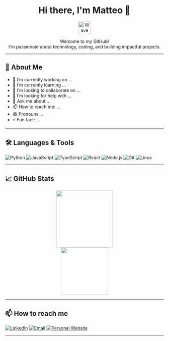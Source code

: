 <!-- MatteoMenichetti's GitHub Profile README -->

<h1 align="center">Hi there, I'm Matteo 👋</h1>

<p align="center">
  <img src="https://github.com/MatteoMenichetti/MatteoMenichetti/blob/main/assets/wave.gif" width="40px" alt="Wave"/>
</p>

<p align="center">
  Welcome to my GitHub! <br>
  I'm passionate about technology, coding, and building impactful projects.
</p>

---

## 🚀 About Me
- 🔭 I’m currently working on ...
- 🌱 I’m currently learning ...
- 👯 I’m looking to collaborate on ...
- 🤔 I’m looking for help with ...
- 💬 Ask me about ...
- 📫 How to reach me: ...
- 😄 Pronouns: ...
- ⚡ Fun fact: ...
---

## 🛠️ Languages & Tools

<!-- Update with your real skills -->
![Python](https://img.shields.io/badge/-Python-3776AB?style=flat&logo=python&logoColor=fff)
![JavaScript](https://img.shields.io/badge/-JavaScript-F7DF1E?style=flat&logo=javascript&logoColor=222)
![TypeScript](https://img.shields.io/badge/-TypeScript-3178C6?style=flat&logo=typescript&logoColor=fff)
![React](https://img.shields.io/badge/-React-61DAFB?style=flat&logo=react&logoColor=222)
![Node.js](https://img.shields.io/badge/-Node.js-339933?style=flat&logo=node.js&logoColor=fff)
![Git](https://img.shields.io/badge/-Git-F05032?style=flat&logo=git&logoColor=fff)
![Linux](https://img.shields.io/badge/-Linux-FCC624?style=flat&logo=linux&logoColor=222)

---

## 📈 GitHub Stats

<p align="center">
  <img height="180em" src="https://github-readme-stats.vercel.app/api?username=MatteoMenichetti&show_icons=true&hide_border=true&count_private=true&theme=tokyonight"/>
  <br>
  <img height="150em" src="https://github-readme-stats.vercel.app/api/top-langs/?username=MatteoMenichetti&layout=compact&hide_border=true&theme=tokyonight"/>
</p>

---

## 📫 How to reach me

<!-- Update these links with your real data -->
[![LinkedIn](https://img.shields.io/badge/-LinkedIn-0077B5?style=flat&logo=linkedin&logoColor=fff)](https://www.linkedin.com/in/your-profile)
[![Email](https://img.shields.io/badge/-Email-EA4335?style=flat&logo=gmail&logoColor=fff)](mailto:youremail@example.com)
[![Personal Website](https://img.shields.io/badge/-Website-24292e?style=flat&logo=github&logoColor=fff)](https://yourwebsite.com)

---

<!--
**MatteoMenichetti/MatteoMenichetti** is a ✨ special ✨ repository because its `README.md` (this file) appears on your GitHub profile.
-->

